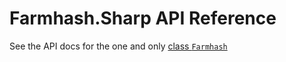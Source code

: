 # Farmhash.Sharp API Reference

See the API docs for the one and only [class `Farmhash`](Farmhash.Sharp.Farmhash.yml)